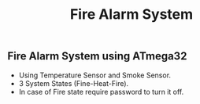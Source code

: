 <!DOCTYPE html>
<html>
<head>
</head>
<body>
  <header>
    <h1>Fire Alarm System</h1>
  </header>
  
  <section>
    <h2>Fire Alarm System using ATmega32</h2>
    <ul>
      <li>Using Temperature Sensor and Smoke Sensor.</li>
      <li>3 System States (Fine-Heat-Fire).</li>
      <li>In case of Fire state require password to turn it off.</li>
	 </ul>
  </section>
</body>
</html>